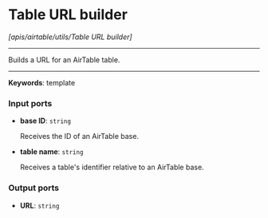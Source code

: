 # Table URL builder

_[apis/airtable/utils/Table URL builder]_

---

Builds a URL for an AirTable table.  

---

__Keywords__: template

### Input ports

* __base ID__: ` string `


    Receives the ID of an AirTable base.  


* __table name__: ` string `


    Receives a table's identifier relative to an AirTable base.  

### Output ports

* __URL__: ` string `


